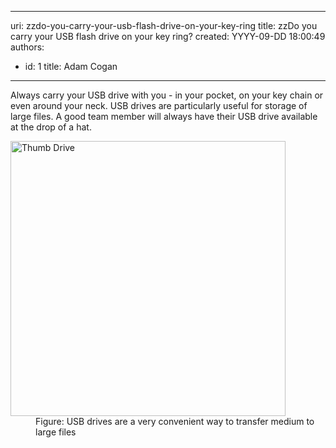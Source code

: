 

---
uri: zzdo-you-carry-your-usb-flash-drive-on-your-key-ring
title: zzDo you carry your USB flash drive on your key ring?
created: YYYY-09-DD 18:00:49
authors:
  - id: 1
    title: Adam Cogan
---




<span class='intro'> <p>​​Always carry your USB drive with you - in your pocket, on your key chain or even around your neck. USB drives are particularly useful for storage of large files. A good team member will always have their USB drive available at the drop of a hat.​</p> </span>

<dl class="image"><dt><img alt="Thumb Drive" src="/PublishingImages/USB.jpg" style="width&#58;440px;" /></dt>
<dd>Figure&#58; USB drives are a very convenient way to transfer medium to large files</dd></dl>


